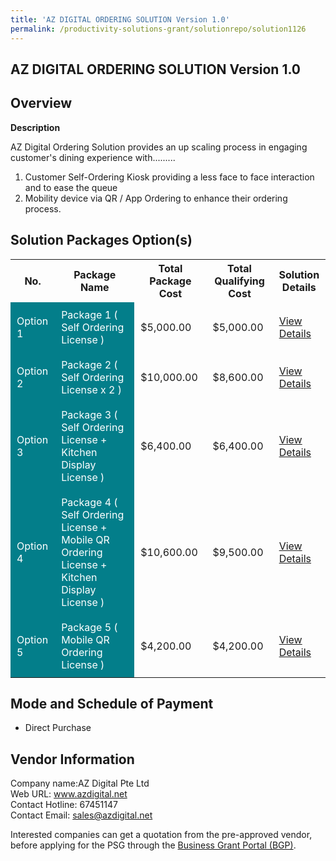 ```yaml
---
title: 'AZ DIGITAL ORDERING SOLUTION Version 1.0'
permalink: /productivity-solutions-grant/solutionrepo/solution1126
---
```


## AZ DIGITAL ORDERING SOLUTION Version 1.0

## Overview

**Description**

AZ Digital Ordering Solution provides an up scaling process in engaging customer's dining experience with.........
1) Customer Self-Ordering Kiosk providing a less face to face interaction and to ease the queue 
2) Mobility device via QR / App Ordering to enhance their ordering process.

## Solution Packages Option(s)

<table>
<tr>
<th><b>No.</b></th>
<th><b>Package Name</b></th>
<th><b>Total Package Cost</b></th>
<th><b>Total Qualifying Cost</b></th>
<th><b>Solution Details</b></th>
</tr>
<tr>
<td style='padding: 10px; background-color: #037E8A; color: #FFFFFF;'>Option 1</td>
<td style='padding: 10px; background-color: #037E8A; color: #FFFFFF;'>Package 1 ( Self Ordering License )</td>
<td style='padding: 10px;'>$5,000.00</td>
<td style='padding: 10px;'>$5,000.00</td>
<td style='padding: 10px;'><a href='/images/psg/AZ_Digital_AZ_Digital_Ordering_Solution_Ver1_0_Desensitised_Annex3_Part1.pdf' target='_blank'>View Details</a></td>
</tr>
<tr>
<td style='padding: 10px; background-color: #037E8A; color: #FFFFFF;'>Option 2</td>
<td style='padding: 10px; background-color: #037E8A; color: #FFFFFF;'>Package 2 ( Self Ordering License x 2 )</td>
<td style='padding: 10px;'>$10,000.00</td>
<td style='padding: 10px;'>$8,600.00</td>
<td style='padding: 10px;'><a href='/images/psg/AZ_Digital_AZ_Digital_Ordering_Solution_Ver1_0_Desensitised_Annex3_Part2.pdf' target='_blank'>View Details</a></td>
</tr>
<tr>
<td style='padding: 10px; background-color: #037E8A; color: #FFFFFF;'>Option 3</td>
<td style='padding: 10px; background-color: #037E8A; color: #FFFFFF;'>Package 3 ( Self Ordering License + Kitchen Display License )</td>
<td style='padding: 10px;'>$6,400.00</td>
<td style='padding: 10px;'>$6,400.00</td>
<td style='padding: 10px;'><a href='/images/psg/AZ_Digital_AZ_Digital_Ordering_Solution_Ver1_0_Desensitised_Annex3_Part3.pdf' target='_blank'>View Details</a></td>
</tr>
<tr>
<td style='padding: 10px; background-color: #037E8A; color: #FFFFFF;'>Option 4</td>
<td style='padding: 10px; background-color: #037E8A; color: #FFFFFF;'>Package 4 ( Self Ordering License + Mobile QR Ordering License + Kitchen Display License )</td>
<td style='padding: 10px;'>$10,600.00</td>
<td style='padding: 10px;'>$9,500.00</td>
<td style='padding: 10px;'><a href='/images/psg/AZ_Digital_AZ_Digital_Ordering_Solution_Ver1_0_Desensitised_Annex3_Part4.pdf' target='_blank'>View Details</a></td>
</tr>
<tr>
<td style='padding: 10px; background-color: #037E8A; color: #FFFFFF;'>Option 5</td>
<td style='padding: 10px; background-color: #037E8A; color: #FFFFFF;'>Package 5 ( Mobile QR Ordering License )</td>
<td style='padding: 10px;'>$4,200.00</td>
<td style='padding: 10px;'>$4,200.00</td>
<td style='padding: 10px;'><a href='/images/psg/AZ_Digital_AZ_Digital_Ordering_Solution_Ver1_0_Desensitised_Annex3_Part5.pdf' target='_blank'>View Details</a></td>
</tr>
</table>

## Mode and Schedule of Payment

 - Direct Purchase

## Vendor Information

 Company name:AZ Digital Pte Ltd<br>Web URL: www.azdigital.net <br>Contact Hotline: 67451147 <br>Contact Email: sales@azdigital.net 

Interested companies can get a quotation from the pre-approved vendor, before applying for the PSG through the <a href='https://www.businessgrants.gov.sg/' target='_blank' rel='noopener'>Business Grant Portal (BGP)</a>.

<script src="/jquery/resize-tables.js"></script>
